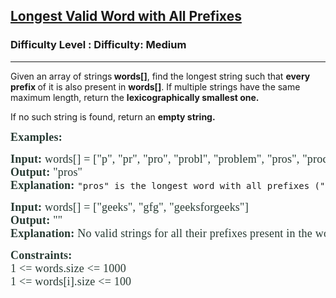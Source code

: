<h2><a href="https://www.geeksforgeeks.org/problems/longest-valid-word-with-all-prefixes/1?page=1&difficulty=Medium&status=unsolved&sortBy=latest">Longest Valid Word with All Prefixes</a></h2><h3>Difficulty Level : Difficulty: Medium</h3><hr><div class="problems_problem_content__Xm_eO"><p>Given an array of strings<strong> words[]</strong>, find the longest string such that <strong>every prefix </strong>of it is also present in <strong>words[]</strong>. If multiple strings have the same maximum length, return the <strong>lexicographically smallest one. </strong></p>
<p><span style="font-family: -apple-system, BlinkMacSystemFont, 'Segoe UI', Roboto, Oxygen, Ubuntu, Cantarell, 'Open Sans', 'Helvetica Neue', sans-serif;">If no such string is found, return an <strong>empty string.</strong></span></p>
<p><span style="box-sizing: border-box; font-weight: bolder; color: #273932; font-family: Nunito, serif; font-size: 18px; letter-spacing: 0.21px; background-color: #ffffff;"><span style="box-sizing: border-box; font-weight: bolder;">Examples:</span></span></p>
<pre><span style="color: #273932; font-family: Nunito, serif;"><span style="font-size: 18px; letter-spacing: 0.21px;"><strong>Input: </strong>words[]</span></span><span style="color: #273932; font-family: Nunito, serif;"><span style="font-size: 18px; letter-spacing: 0.21px;"><span style="color: #273932; font-family: Nunito, serif;"><span style="font-size: 18px; letter-spacing: 0.21px;">&nbsp;= ["p", "pr", "pro", "probl", "problem", "pros", "process", "processor"]<br></span></span></span></span><span style="color: #273932; font-family: Nunito, serif;"><span style="font-size: 18px; letter-spacing: 0.21px;"><strong style="color: #273932; font-family: Nunito, serif; font-size: 18px; letter-spacing: 0.21px;">Output: </strong><span style="color: #273932; font-family: Nunito, serif; font-size: 18px; letter-spacing: 0.21px;">"pros</span><span style="color: #273932; font-family: Nunito, serif;"><span style="font-size: 18px; letter-spacing: 0.21px;">"&nbsp;</span></span></span></span><br><span style="color: #273932; font-family: Nunito, serif;"><span style="font-size: 18px; letter-spacing: 0.21px;"><strong>Explanation: </strong></span></span>"pros" is the longest word with all prefixes ("p", "pr", "pro", "pros") present.</pre>
<pre><span style="color: #273932; font-family: Nunito, serif;"><span style="font-size: 18px; letter-spacing: 0.21px;"><strong>Input: </strong>words[] = ["geeks", "gfg", "geeksforgeeks"]<br></span></span><span style="color: #273932; font-family: Nunito, serif;"><span style="font-size: 18px; letter-spacing: 0.21px;"><strong>Output: </strong>""<br></span></span><span style="color: #273932; font-family: Nunito, serif;"><span style="font-size: 18px; letter-spacing: 0.21px;"><strong>Explanation:&nbsp;</strong>No valid strings for all their prefixes present in the words array.</span></span></pre>
<p><span style="color: #273932; font-family: Nunito, serif;"><span style="font-size: 18px; letter-spacing: 0.21px;"><strong>Constraints:<br></strong>1 &lt;= words.size &lt;= 1000<br>1 &lt;= words[i].size &lt;= 100<strong><br></strong></span></span></p></div>